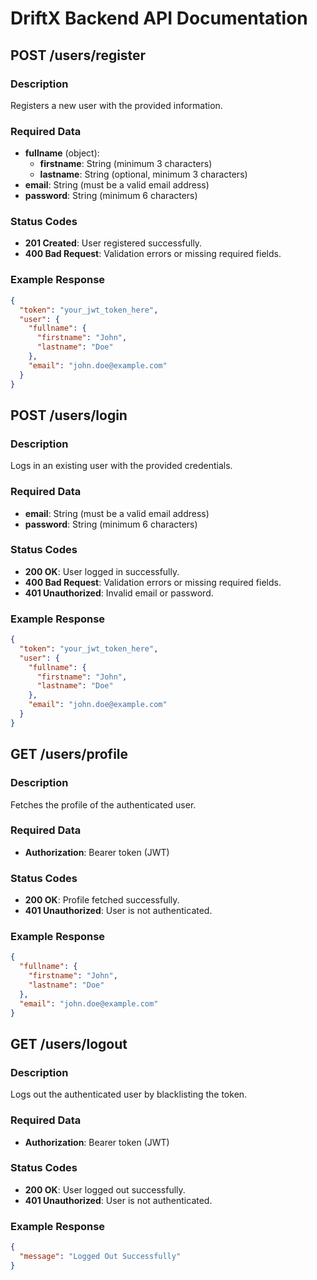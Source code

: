 # DriftX Backend API Documentation

## POST /users/register

### Description
Registers a new user with the provided information.

### Required Data
- **fullname** (object):
  - **firstname**: String (minimum 3 characters)
  - **lastname**: String (optional, minimum 3 characters)
- **email**: String (must be a valid email address)
- **password**: String (minimum 6 characters)

### Status Codes
- **201 Created**: User registered successfully.
- **400 Bad Request**: Validation errors or missing required fields.

### Example Response
```json
{
  "token": "your_jwt_token_here",
  "user": {
    "fullname": {
      "firstname": "John",
      "lastname": "Doe"
    },
    "email": "john.doe@example.com"
  }
}
```

## POST /users/login

### Description
Logs in an existing user with the provided credentials.

### Required Data
- **email**: String (must be a valid email address)
- **password**: String (minimum 6 characters)

### Status Codes
- **200 OK**: User logged in successfully.
- **400 Bad Request**: Validation errors or missing required fields.
- **401 Unauthorized**: Invalid email or password.

### Example Response
```json
{
  "token": "your_jwt_token_here",
  "user": {
    "fullname": {
      "firstname": "John",
      "lastname": "Doe"
    },
    "email": "john.doe@example.com"
  }
}
```

## GET /users/profile

### Description
Fetches the profile of the authenticated user.

### Required Data
- **Authorization**: Bearer token (JWT)

### Status Codes
- **200 OK**: Profile fetched successfully.
- **401 Unauthorized**: User is not authenticated.

### Example Response
```json
{
  "fullname": {
    "firstname": "John",
    "lastname": "Doe"
  },
  "email": "john.doe@example.com"
}
```

## GET /users/logout

### Description
Logs out the authenticated user by blacklisting the token.

### Required Data
- **Authorization**: Bearer token (JWT)

### Status Codes
- **200 OK**: User logged out successfully.
- **401 Unauthorized**: User is not authenticated.

### Example Response
```json
{
  "message": "Logged Out Successfully"
}
```
